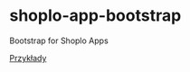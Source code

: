 shoplo-app-bootstrap
====================

Bootstrap for Shoplo Apps

<a href="http://shoplo.github.io/shoplo-app-bootstrap">Przykłady</a>
